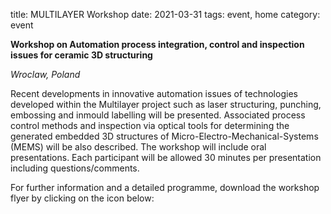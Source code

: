 title: MULTILAYER Workshop
date: 2021-03-31
tags: event, home
category: event

<!--break-->
**Workshop on Automation process integration, control and inspection issues for ceramic 3D structuring**  

*Wroclaw, Poland*  
   
Recent developments in innovative automation issues of technologies developed within the Multilayer project such as laser structuring, punching, embossing and inmould labelling will be presented. Associated process control methods and inspection via optical tools for determining the generated embedded 3D structures of Micro-Electro-Mechanical-Systems (MEMS) will be also described. The workshop will include oral presentations. Each participant will be allowed 30 minutes per presentation including questions/comments.

For further information and a detailed programme, download the workshop flyer by clicking on the icon below: